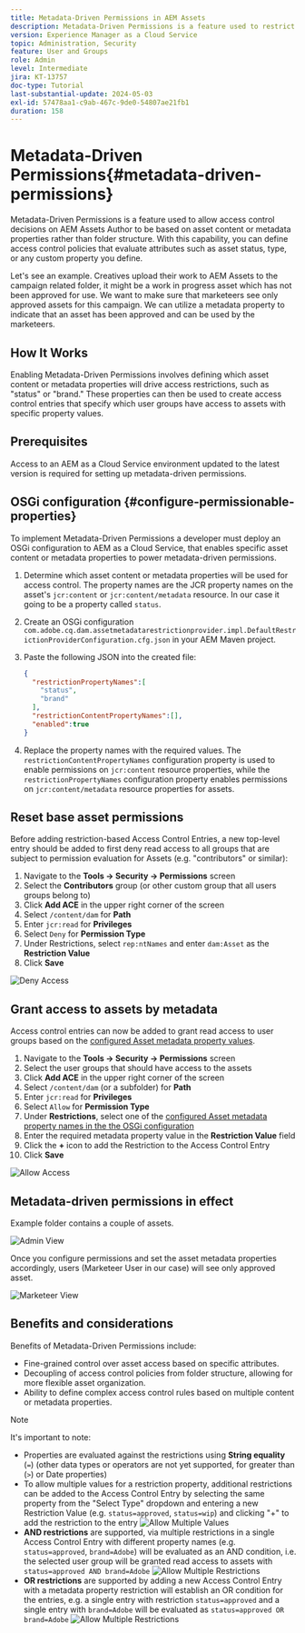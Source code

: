```yaml
---
title: Metadata-Driven Permissions in AEM Assets
description: Metadata-Driven Permissions is a feature used to restrict access based  on asset metadata properties rather than folder structure.
version: Experience Manager as a Cloud Service
topic: Administration, Security
feature: User and Groups
role: Admin
level: Intermediate
jira: KT-13757
doc-type: Tutorial
last-substantial-update: 2024-05-03
exl-id: 57478aa1-c9ab-467c-9de0-54807ae21fb1
duration: 158
---
```

# Metadata-Driven Permissions{#metadata-driven-permissions}

Metadata-Driven Permissions is a feature used to allow access control decisions on AEM Assets Author to be based on asset content or metadata properties rather than folder structure. With this capability, you can define access control policies that evaluate attributes such as asset status, type, or any custom property you define.

Let's see an example. Creatives upload their work to AEM Assets to the campaign related folder, it might be a work in progress asset which has not been approved for use. We want to make sure that marketeers see only approved assets for this campaign. We can utilize a metadata property to indicate that an asset has been approved and can be used by the marketeers.

## How It Works

Enabling Metadata-Driven Permissions involves defining which asset content or metadata properties will drive access restrictions, such as "status" or "brand." These properties can then be used to create access control entries that specify which user groups have access to assets with specific property values.

## Prerequisites

Access to an AEM as a Cloud Service environment updated to the latest version is required for setting up metadata-driven permissions.

## OSGi configuration {#configure-permissionable-properties}

To implement Metadata-Driven Permissions a developer must deploy an OSGi configuration to AEM as a Cloud Service, that enables specific asset content or metadata properties to power metadata-driven permissions.

1. Determine which asset content or metadata properties will be used for access control. The property names are the JCR property names on the asset's `jcr:content` or `jcr:content/metadata` resource. In our case it going to be a property called `status`.
1. Create an OSGi configuration `com.adobe.cq.dam.assetmetadatarestrictionprovider.impl.DefaultRestrictionProviderConfiguration.cfg.json` in your AEM Maven project.
1. Paste the following JSON into the created file:

    ```json
    {
      "restrictionPropertyNames":[
        "status",
        "brand"
      ],
      "restrictionContentPropertyNames":[],
      "enabled":true
    }
    ```

1. Replace the property names with the required values.  The `restrictionContentPropertyNames` configuration property is used to enable permissions on `jcr:content` resource properties, while the `restrictionPropertyNames` configuration property enables permissions on `jcr:content/metadata` resource properties for assets.

## Reset base asset permissions

Before adding restriction-based Access Control Entries, a new top-level entry should be added to first deny read access to all groups that are subject to permission evaluation for Assets (e.g. "contributors" or similar):

1. Navigate to the __Tools → Security → Permissions__ screen 
1. Select the __Contributors__ group (or other custom group that all users groups belong to)
1. Click __Add ACE__ in the upper right corner of the screen
1. Select `/content/dam` for __Path__
1. Enter `jcr:read` for __Privileges__
1. Select `Deny` for __Permission Type__
1. Under Restrictions, select `rep:ntNames` and enter `dam:Asset` as the __Restriction Value__
1. Click __Save__
   
![Deny Access](./assets/metadata-driven-permissions/deny-access.png)

## Grant access to assets by metadata

Access control entries can now be added to grant read access to user groups based on the [configured Asset metadata property values](#configure-permissionable-properties).

1. Navigate to the __Tools → Security → Permissions__ screen
1. Select the user groups that should have access to the assets
1. Click __Add ACE__ in the upper right corner of the screen
1. Select `/content/dam` (or a subfolder) for __Path__
1. Enter `jcr:read` for __Privileges__
1. Select `Allow` for __Permission Type__
1. Under __Restrictions__, select one of the [configured Asset metadata property names in the the OSGi configuration](#configure-permissionable-properties)
1. Enter the required metadata property value in the __Restriction Value__ field
1. Click the __+__ icon to add the Restriction to the Access Control Entry
1. Click __Save__

![Allow Access](./assets/metadata-driven-permissions/allow-access.png)

## Metadata-driven permissions in effect

Example folder contains a couple of assets.

![Admin View](./assets/metadata-driven-permissions/admin-view.png)

Once you configure permissions and set the asset metadata properties accordingly, users (Marketeer User in our case) will see only approved asset.

![Marketeer View](./assets/metadata-driven-permissions/marketeer-view.png)

## Benefits and considerations

Benefits of Metadata-Driven Permissions include:

- Fine-grained control over asset access based on specific attributes.
- Decoupling of access control policies from folder structure, allowing for more flexible asset organization.
- Ability to define complex access control rules based on multiple content or metadata properties.

>[!NOTE]
>
> It's important to note:
> 
> - Properties are evaluated against the restrictions using __String equality__ (`=`)  (other data types or operators are not yet supported, for greater than (`>`) or Date properties)
> - To allow multiple values for a restriction property, additional restrictions can be added to the Access Control Entry by selecting the same property from the "Select Type" dropdown and entering a new Restriction Value (e.g. `status=approved`, `status=wip`) and clicking "+" to add the restriction to the entry
> ![Allow Multiple Values](./assets/metadata-driven-permissions/allow-multiple-values.png)
> - __AND restrictions__ are supported, via multiple restrictions in a single Access Control Entry with different property names (e.g. `status=approved`, `brand=Adobe`) will be evaluated as an AND condition, i.e. the selected user group will be granted read access to assets with `status=approved AND brand=Adobe`
> ![Allow Multiple Restrictions](./assets/metadata-driven-permissions/allow-multiple-restrictions.png)
> - __OR restrictions__ are supported by adding a new Access Control Entry with a metadata property restriction will establish an OR condition for the entries, e.g. a single entry with restriction `status=approved` and a single entry with `brand=Adobe` will be evaluated as `status=approved OR brand=Adobe`
> ![Allow Multiple Restrictions](./assets/metadata-driven-permissions/allow-multiple-aces.png)
